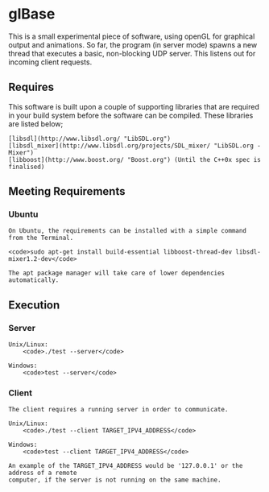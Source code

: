 # glBase #

This is a small experimental piece of software, using openGL for graphical output and animations.
So far, the program (in server mode) spawns a new thread that executes a basic, non-blocking
UDP server.  This listens out for incoming client requests.


## Requires ##

This software is built upon a couple of supporting libraries that are required in your build system
before the software can be compiled.  These libraries are listed below;

	[libsdl](http://www.libsdl.org/ "LibSDL.org")
	[libsdl_mixer](http://www.libsdl.org/projects/SDL_mixer/ "LibSDL.org - Mixer")
	[libboost](http://www.boost.org/ "Boost.org") (Until the C++0x spec is finalised)
	
## Meeting Requirements ##

### Ubuntu ###

	On Ubuntu, the requirements can be installed with a simple command from the Terminal.
	
	<code>sudo apt-get install build-essential libboost-thread-dev libsdl-mixer1.2-dev</code>
	
	The apt package manager will take care of lower dependencies automatically.

## Execution ##

### Server ###

	Unix/Linux:
		<code>./test --server</code>

	Windows:
		<code>test --server</code>

### Client ###

	The client requires a running server in order to communicate.
	
	Unix/Linux:
		<code>./test --client TARGET_IPV4_ADDRESS</code>

	Windows:
		<code>test --client TARGET_IPV4_ADDRESS</code>
		
	An example of the TARGET_IPV4_ADDRESS would be '127.0.0.1' or the address of a remote
	computer, if the server is not running on the same machine.

